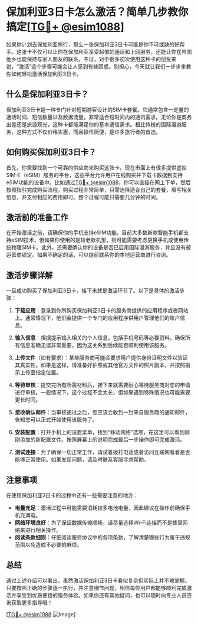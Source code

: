 # 保加利亚3日卡怎么激活？简单几步教你搞定[[TG💪+ @esim1088](https://t.me/s/esim1088)]

如果你计划去保加利亚旅行，那么一张保加利亚3日卡可能是你不可或缺的好帮手。这张卡不仅可以让你在保加利亚享受超值的通话和上网服务，还能让你在异国他乡也能保持与家人朋友的联系。不过，对于很多初次使用这种卡的朋友来说，“激活”这个步骤可能会让人感到有些困惑。别担心，今天就让我们一步步来教你如何轻松激活保加利亚3日卡。

## 什么是保加利亚3日卡？

保加利亚3日卡是一种专门针对短期游客设计的SIM卡套餐。它通常包含一定量的通话时间、短信数量以及数据流量，非常适合短时间内的通讯需求。无论你是商务出差还是旅游观光，这种卡都能满足你的基本通信需求。相比传统的国际漫游服务，这种方式不仅价格实惠，而且操作简便，是许多旅行者的首选。

## 如何购买保加利亚3日卡？

首先，你需要找到一个可靠的供应商来购买这张卡。现在市面上有很多提供虚拟SIM卡（eSIM）服务的平台，这些平台允许用户在线购买并下载卡数据到支持eSIM功能的设备中。比如通过[TG💪+ @esim1088](https://t.me/s/esim1088)，你可以直接在网上下单，然后按照指引完成购买流程。购买过程非常简单，只需选择适合自己的套餐，填写相关信息，并支付相应的费用即可。整个过程可能只需要几分钟的时间。

## 激活前的准备工作

在开始激活之前，请确保你的手机支持eSIM功能。目前大多数新款智能手机都支持eSIM技术，但如果你使用的是较老款机型，则可能需要考虑更换手机或使用传统物理SIM卡。此外，还需要确认你的设备是否已启用国际漫游服务，并且没有被运营商锁定。如果不确定的话，可以提前联系你的本地运营商进行咨询。

## 激活步骤详解

一旦成功购买了保加利亚3日卡，接下来就是激活环节了。以下是具体的激活步骤：

1. **下载应用**：登录到你所购买保加利亚3日卡的服务商提供的应用程序或者网站上。通常情况下，他们会提供一个专门的应用程序供用户管理他们的账户信息。

2. **输入信息**：根据提示输入相关的个人信息，包括手机号码等必要资料。确保所有信息准确无误非常重要，因为这关系到后续能否顺利使用该服务。

3. **上传文件**（如有要求）：某些服务商可能会要求用户提供身份证明文件以验证其真实性。如果是这样，请准备好护照或其他官方文件的照片副本，并按照指示上传至指定位置。

4. **等待审核**：提交完所有所需材料后，接下来就需要耐心等待服务商对您的申请进行审核。一般情况下，这个过程不会太长，但如果遇到特殊情况也可能需要更长时间。

5. **接收确认邮件**：当审核通过之后，您应该会收到一封来自服务商的通知邮件，告知您可以正式开始使用该服务了。

6. **安装配置**：打开手机上的设置菜单，找到“移动网络”选项，在这里可以看到刚刚添加的新配置文件。按照屏幕上的说明完成最后一步操作即可完成激活。

7. **测试连接**：为了确保一切正常工作，请试着拨打电话或者访问互联网看看是否能够正常使用。如果发现问题，请及时联系客服寻求帮助。

## 注意事项

在使用保加利亚3日卡的过程中还有一些需要注意的地方：

- **电量充足**：激活过程中可能需要消耗较多电池电量，因此建议在操作前确保手机充满电。
- **网络环境良好**：为了保证数据传输顺畅，请尽量选择Wi-Fi连接而不是蜂窝网络来进行相关操作。
- **阅读条款细则**：仔细阅读服务协议中的各项条款，了解清楚哪些行为属于违规范围以免造成不必要的麻烦。

## 总结

通过上述介绍可以看出，虽然激活保加利亚3日卡看似复杂但实际上并不难掌握。只要按照正确的步骤逐一执行，并注意细节问题，相信每位用户都能够顺利完成激活并享受到优质便捷的服务体验。如果你还有其他疑问，也可以随时向专业人员咨询获取更多指导哦！

[[TG💪+ @esim1088](https://t.me/s/esim1088) ![Image](https://i.postimg.cc/4NQfJmqS/Snipaste-2025-05-13-00-14-12.png)]